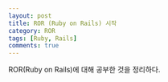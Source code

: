 ```yaml
---
layout: post
title: ROR (Ruby on Rails) 시작
category: ROR
tags: [Ruby, Rails]
comments: true
---
```


ROR(Ruby on Rails)에 대해 공부한 것을 정리하다.
